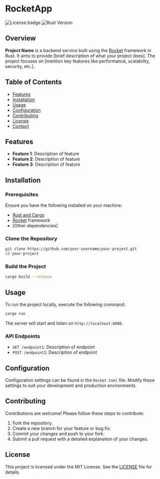 # RocketApp

![License badge](https://img.shields.io/badge/license-MIT-blue.svg)
![Rust Version](https://img.shields.io/badge/rustc-1.XX.X+-informational)

## Overview

**Project Name** is a backend service built using the [Rocket](https://rocket.rs/) framework in Rust. It aims to provide [brief description of what your project does]. The project focuses on [mention key features like performance, scalability, security, etc.].

## Table of Contents

- [Features](#features)
- [Installation](#installation)
- [Usage](#usage)
- [Configuration](#configuration)
- [Contributing](#contributing)
- [License](#license)
- [Contact](#contact)

## Features

- **Feature 1**: Description of feature
- **Feature 2**: Description of feature
- **Feature 3**: Description of feature

## Installation

### Prerequisites

Ensure you have the following installed on your machine:

- [Rust and Cargo](https://www.rust-lang.org/tools/install)
- [Rocket](https://rocket.rs/) framework
- [Other dependencies]

### Clone the Repository

```bash
git clone https://github.com/your-username/your-project.git
cd your-project
```

### Build the Project

```bash
cargo build --release
```

## Usage

To run the project locally, execute the following command:

```bash
cargo run
```

The server will start and listen on `http://localhost:8000`.

### API Endpoints

- `GET /endpoint1`: Description of endpoint
- `POST /endpoint2`: Description of endpoint

## Configuration

Configuration settings can be found in the `Rocket.toml` file. Modify these settings to suit your development and production environments.

## Contributing

Contributions are welcome! Please follow these steps to contribute:

1. Fork the repository.
2. Create a new branch for your feature or bug fix.
3. Commit your changes and push to your fork.
4. Submit a pull request with a detailed explanation of your changes.

## License

This project is licensed under the MIT License. See the [LICENSE](LICENSE) file for details.
